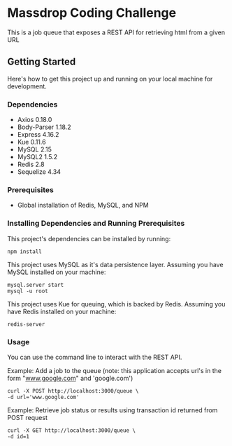 # Massdrop Coding Challenge

This is a job queue that exposes a REST API for retrieving html from a given URL

## Getting Started

Here's how to get this project up and running on your local machine for development.

### Dependencies

- Axios 0.18.0
- Body-Parser 1.18.2
- Express 4.16.2
- Kue 0.11.6
- MySQL 2.15
- MySQL2 1.5.2
- Redis 2.8
- Sequelize 4.34

### Prerequisites

- Global installation of Redis, MySQL, and NPM

### Installing Dependencies and Running Prerequisites

This project's dependencies can be installed by running:

```
npm install
```

This project uses MySQL as it's data persistence layer. Assuming you have MySQL installed on your machine:

```
mysql.server start
mysql -u root
```

This project uses Kue for queuing, which is backed by Redis. Assuming you have Redis installed on your machine:

```
redis-server
```

### Usage

You can use the command line to interact with the REST API.

Example: Add a job to the queue (note: this application accepts url's in the form "www.google.com" and 'google.com')

```
curl -X POST http://localhost:3000/queue \                  
-d url='www.google.com'
```

Example: Retrieve job status or results using transaction id returned from POST request

```
curl -X GET http://localhost:3000/queue \                                                           
-d id=1     
```
